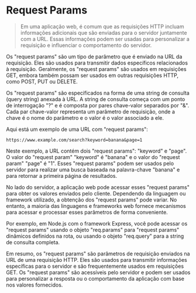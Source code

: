 # Request Params

> Em uma aplicação web, é comum que as requisições HTTP incluam informações adicionais que são enviadas para o servidor juntamente com a URL. Essas informações podem ser usadas para personalizar a requisição e influenciar o comportamento do servidor.

Os "request params" são um tipo de parâmetro que é enviado na URL da requisição. Eles são usados para transmitir dados específicos relacionados à requisição. Geralmente, os "request params" são usados em requisições GET, embora também possam ser usados em outras requisições HTTP, como POST, PUT ou DELETE.

Os "request params" são especificados na forma de uma string de consulta (query string) anexada à URL. A string de consulta começa com um ponto de interrogação "?" e é composta por pares chave-valor separados por "&". Cada par chave-valor representa um parâmetro de requisição, onde a chave é o nome do parâmetro e o valor é o valor associado a ele.

Aqui está um exemplo de uma URL com "request params":

```
https://www.example.com/search?keyword=banana&page=1
```

Neste exemplo, a URL contém dois "request params": "keyword" e "page". O valor do "request param" "keyword" é "banana" e o valor do "request param" "page" é "1". Esses "request params" podem ser usados pelo servidor para realizar uma busca baseada na palavra-chave "banana" e para retornar a primeira página de resultados.

No lado do servidor, a aplicação web pode acessar esses "request params" para obter os valores enviados pelo cliente. Dependendo da linguagem ou framework utilizado, a obtenção dos "request params" pode variar. No entanto, a maioria das linguagens e frameworks web fornece mecanismos para acessar e processar esses parâmetros de forma conveniente.

Por exemplo, em Node.js com o framework Express, você pode acessar os "request params" usando o objeto "req.params" para "request params" dinâmicos definidos na rota, ou usando o objeto "req.query" para a string de consulta completa.

Em resumo, os "request params" são parâmetros de requisição enviados na URL de uma requisição HTTP. Eles são usados para transmitir informações específicas para o servidor e são frequentemente usados em requisições GET. Os "request params" são acessíveis pelo servidor e podem ser usados para personalizar a resposta ou o comportamento da aplicação com base nos valores fornecidos.